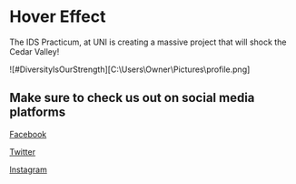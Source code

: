 # Hover Effect
The IDS Practicum, at UNI is creating a massive project that will shock the Cedar Valley!

![#DiversityIsOurStrength][C:\Users\Owner\Pictures\profile.png]

## Make sure to check us out on social media platforms
[Facebook](https://www.facebook.com/unidiversitystrength/)

[Twitter](https://twitter.com/Diversity_UNI)

[Instagram](https://www.instagram.com/diversity_uni/)
